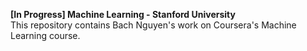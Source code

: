 **[In Progress] Machine Learning - Stanford University** <br />
This repository contains Bach Nguyen's work on Coursera's Machine Learning course. <br />

